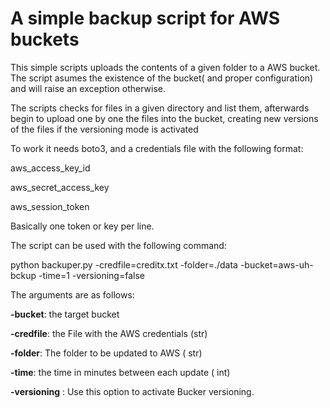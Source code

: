 # A simple backup script for AWS buckets

This simple scripts uploads the contents of a given folder to a AWS bucket. The script asumes the existence of the bucket( and proper configuration) and will raise an exception otherwise.

The scripts checks for files in a given directory and list them, afterwards begin to upload one by one the files into the bucket, creating new versions of the files if the versioning mode is activated 

To work it needs boto3, and a credentials file with the following format:

aws_access_key_id

aws_secret_access_key

aws_session_token

Basically one token or key per line.

The script can be used with the following command:

python backuper.py -credfile=creditx.txt -folder=./data -bucket=aws-uh-bckup -time=1 -versioning=false 

The arguments are as follows:

**-bucket**: the target bucket

**-credfile**: the File with the AWS credentials (str)

**-folder**: The folder to be updated to AWS ( str)

**-time**: the time in minutes between each update ( int) 

**-versioning** : Use this option to activate Bucker versioning.
